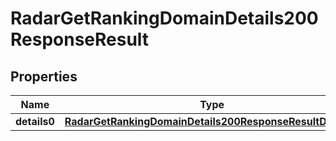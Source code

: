 

# RadarGetRankingDomainDetails200ResponseResult


## Properties

| Name | Type | Description | Notes |
|------------ | ------------- | ------------- | -------------|
|**details0** | [**RadarGetRankingDomainDetails200ResponseResultDetails0**](RadarGetRankingDomainDetails200ResponseResultDetails0.md) |  |  |



